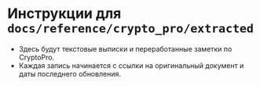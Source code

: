 # Инструкции для `docs/reference/crypto_pro/extracted`

- Здесь будут текстовые выписки и переработанные заметки по CryptoPro.
- Каждая запись начинается с ссылки на оригинальный документ и даты последнего обновления.
